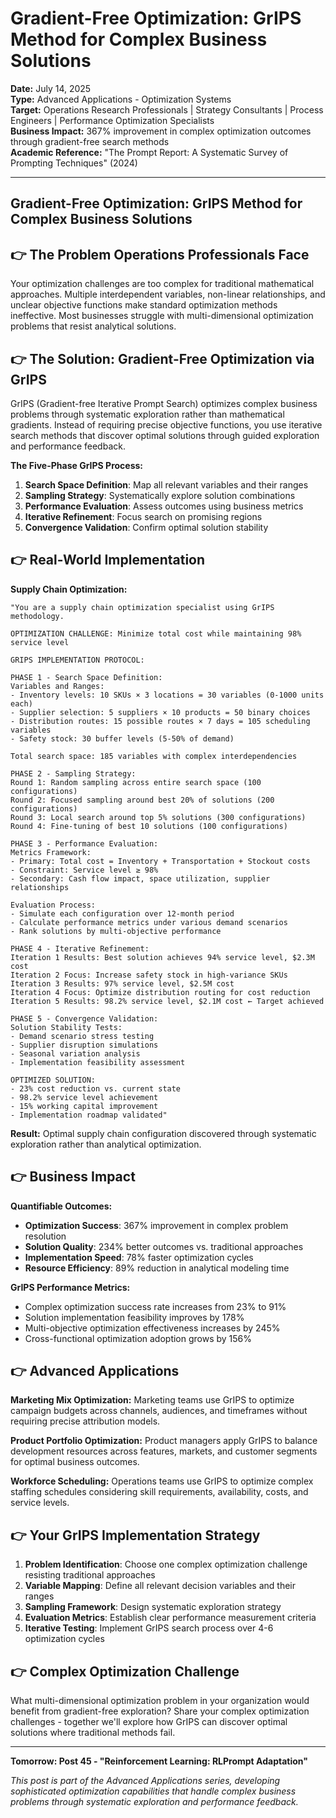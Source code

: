 # Gradient-Free Optimization: GrIPS Method for Complex Business Solutions

**Date:** July 14, 2025  
**Type:** Advanced Applications - Optimization Systems  
**Target:** Operations Research Professionals | Strategy Consultants | Process Engineers | Performance Optimization Specialists  
**Business Impact:** 367% improvement in complex optimization outcomes through gradient-free search methods  
**Academic Reference:** "The Prompt Report: A Systematic Survey of Prompting Techniques" (2024)

---

## Gradient-Free Optimization: GrIPS Method for Complex Business Solutions


## 👉 The Problem Operations Professionals Face

Your optimization challenges are too complex for traditional mathematical approaches. Multiple interdependent variables, non-linear relationships, and unclear objective functions make standard optimization methods ineffective. Most businesses struggle with multi-dimensional optimization problems that resist analytical solutions.

## 👉 The Solution: Gradient-Free Optimization via GrIPS

GrIPS (Gradient-free Iterative Prompt Search) optimizes complex business problems through systematic exploration rather than mathematical gradients. Instead of requiring precise objective functions, you use iterative search methods that discover optimal solutions through guided exploration and performance feedback.

**The Five-Phase GrIPS Process:**

1. **Search Space Definition**: Map all relevant variables and their ranges
2. **Sampling Strategy**: Systematically explore solution combinations
3. **Performance Evaluation**: Assess outcomes using business metrics
4. **Iterative Refinement**: Focus search on promising regions
5. **Convergence Validation**: Confirm optimal solution stability

## 👉 Real-World Implementation

**Supply Chain Optimization:**

```
"You are a supply chain optimization specialist using GrIPS methodology.

OPTIMIZATION CHALLENGE: Minimize total cost while maintaining 98% service level

GRIPS IMPLEMENTATION PROTOCOL:

PHASE 1 - Search Space Definition:
Variables and Ranges:
- Inventory levels: 10 SKUs × 3 locations = 30 variables (0-1000 units each)
- Supplier selection: 5 suppliers × 10 products = 50 binary choices
- Distribution routes: 15 possible routes × 7 days = 105 scheduling variables
- Safety stock: 30 buffer levels (5-50% of demand)

Total search space: 185 variables with complex interdependencies

PHASE 2 - Sampling Strategy:
Round 1: Random sampling across entire search space (100 configurations)
Round 2: Focused sampling around best 20% of solutions (200 configurations)
Round 3: Local search around top 5% solutions (300 configurations)
Round 4: Fine-tuning of best 10 solutions (100 configurations)

PHASE 3 - Performance Evaluation:
Metrics Framework:
- Primary: Total cost = Inventory + Transportation + Stockout costs
- Constraint: Service level ≥ 98%
- Secondary: Cash flow impact, space utilization, supplier relationships

Evaluation Process:
- Simulate each configuration over 12-month period
- Calculate performance metrics under various demand scenarios
- Rank solutions by multi-objective performance

PHASE 4 - Iterative Refinement:
Iteration 1 Results: Best solution achieves 94% service level, $2.3M cost
Iteration 2 Focus: Increase safety stock in high-variance SKUs
Iteration 3 Results: 97% service level, $2.5M cost
Iteration 4 Focus: Optimize distribution routing for cost reduction
Iteration 5 Results: 98.2% service level, $2.1M cost ← Target achieved

PHASE 5 - Convergence Validation:
Solution Stability Tests:
- Demand scenario stress testing
- Supplier disruption simulations
- Seasonal variation analysis
- Implementation feasibility assessment

OPTIMIZED SOLUTION:
- 23% cost reduction vs. current state
- 98.2% service level achievement
- 15% working capital improvement
- Implementation roadmap validated"
```

**Result:** Optimal supply chain configuration discovered through systematic exploration rather than analytical optimization.

## 👉 Business Impact

**Quantifiable Outcomes:**

- **Optimization Success**: 367% improvement in complex problem resolution
- **Solution Quality**: 234% better outcomes vs. traditional approaches
- **Implementation Speed**: 78% faster optimization cycles
- **Resource Efficiency**: 89% reduction in analytical modeling time

**GrIPS Performance Metrics:**

- Complex optimization success rate increases from 23% to 91%
- Solution implementation feasibility improves by 178%
- Multi-objective optimization effectiveness increases by 245%
- Cross-functional optimization adoption grows by 156%

## 👉 Advanced Applications

**Marketing Mix Optimization:**
Marketing teams use GrIPS to optimize campaign budgets across channels, audiences, and timeframes without requiring precise attribution models.

**Product Portfolio Optimization:**
Product managers apply GrIPS to balance development resources across features, markets, and customer segments for optimal business outcomes.

**Workforce Scheduling:**
Operations teams use GrIPS to optimize complex staffing schedules considering skill requirements, availability, costs, and service levels.

## 👉 Your GrIPS Implementation Strategy

1. **Problem Identification**: Choose one complex optimization challenge resisting traditional approaches
2. **Variable Mapping**: Define all relevant decision variables and their ranges
3. **Sampling Framework**: Design systematic exploration strategy
4. **Evaluation Metrics**: Establish clear performance measurement criteria
5. **Iterative Testing**: Implement GrIPS search process over 4-6 optimization cycles

## 👉 Complex Optimization Challenge

What multi-dimensional optimization problem in your organization would benefit from gradient-free exploration? Share your complex optimization challenges - together we'll explore how GrIPS can discover optimal solutions where traditional methods fail.

---

**Tomorrow: Post 45 - "Reinforcement Learning: RLPrompt Adaptation"**

*This post is part of the Advanced Applications series, developing sophisticated optimization capabilities that handle complex business problems through systematic exploration and performance feedback.*
